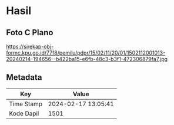 # Hasil

## Foto C Plano

https://sirekap-obj-formc.kpu.go.id/77f8/pemilu/pdpr/15/02/11/20/01/1502112001013-20240214-194656--b422ba15-e6fb-48c3-b3f1-472306879fa7.jpg


## Metadata

| Key        | Value               |
| ---------- | ------------------- |
| Time Stamp | 2024-02-17 13:05:41 |
| Kode Dapil | 1501                |



